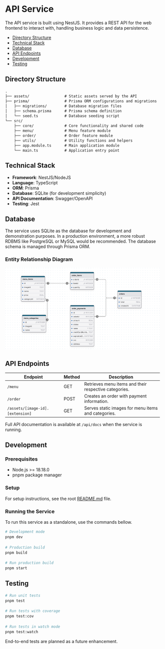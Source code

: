 # API Service

The API service is built using NestJS. It provides a REST API for the web frontend to interact with, handling business logic and data persistence.

- [Directory Structure](#directory-structure)
- [Technical Stack](#technical-stack)
- [Database](#database)
- [API Endpoints](#api-endpoints)
- [Development](#development)
- [Testing](#testing)



## Directory Structure

```
.
├── assets/                # Static assets served by the API
├── prisma/                # Prisma ORM configurations and migrations
│   ├── migrations/        # Database migration files
│   ├── schema.prisma      # Prisma schema definition
│   └── seed.ts            # Database seeding script
└── src/                   
    ├── core/              # Core functionality and shared code
    ├── menu/              # Menu feature module
    ├── order/             # Order feature module
    ├── utils/             # Utility functions and helpers
    ├── app.module.ts      # Main application module
    └── main.ts            # Application entry point
```

## Technical Stack

- **Framework**: NestJS/NodeJS
- **Language**: TypeScript
- **ORM**: Prisma
- **Database**: SQLite (for development simplicity)
- **API Documentation**: Swagger/OpenAPI
- **Testing**: Jest

## Database

The service uses SQLite as the database for development and demonstration purposes. In a production environment, a more robust RDBMS like PostgreSQL or MySQL would be recommended. The database schema is managed through Prisma ORM.

### Entity Relationship Diagram

![Entity Relationship Diagram](../../resources/er-diagram.png)

## API Endpoints

| Endpoint | Method | Description |
|----------|--------|-------------|
| `/menu` | GET | Retrieves menu items and their respective categories. |
| `/order` | POST | Creates an order with payment information. |
| `/assets/[image-id].[extension]` | GET | Serves static images for menu items and categories. |

Full API documentation is available at `/api/docs` when the service is running.

## Development

### Prerequisites

- Node.js >= 18.18.0
- pnpm package manager

### Setup

For setup instructions, see the root [README.md](../../README.md) file.

### Running the Service
To run this service as a standalone, use the commands bellow.

```bash
# Development mode
pnpm dev

# Production build
pnpm build

# Run production build
pnpm start
```

## Testing

```bash
# Run unit tests
pnpm test

# Run tests with coverage
pnpm test:cov

# Run tests in watch mode
pnpm test:watch
```

End-to-end tests are planned as a future enhancement.
